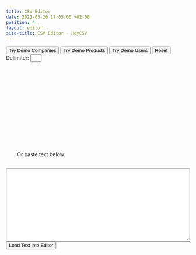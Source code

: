 ```yaml
---
title: CSV Editor
date: 2021-05-26 17:05:00 +02:00
position: 4
layout: editor
site-title: CSV Editor - HeyCSV
---
```


<div class="wrapper">
<div class="page-content">

<button onclick="onBtnDemo1()">Try Demo Companies</button>
<button onclick="onBtnDemo2()">Try Demo Products</button>
<button onclick="onBtnDemo3()">Try Demo Users</button>
<button onclick="onBtnReset()">Reset</button>
Delimiter: <input type="text" name="" id="delimiterInput" value="," style="width:30px; text-align: center;">

<div id="inputArea">
	<div id="picker" style="height: 200px;"></div>
	<div style="padding: 30px;">Or paste text below:</div>
	<div><textarea id="pasteText" style="width:100%; height: 200px;"></textarea>
		<button onclick="inputGrid()">Load Text into Editor</button></div>
</div>

</div>
</div>

<div id="csvGrid" style="height: 1000px; width: 100%; display: none;" class="ag-theme-balham"></div>

<script src="//static.filestackapi.com/filestack-js/3.x.x/filestack.min.js"></script>
<script type="text/javascript" charset="utf-8">


//
// Buttons
// 

function onBtnDemo1() {
  if(gridOptions.api) gridOptions.api.destroy();
  createGridUrl("https://www.heycsv.com/downloads/sample-csv/1k-sample-companies.csv");
}

function onBtnDemo2() {
  if(gridOptions.api) gridOptions.api.destroy();
  createGridUrl("https://www.heycsv.com/downloads/sample-csv/1k-sample-products.csv");
}

function onBtnDemo3() {
  if(gridOptions.api) gridOptions.api.destroy();
  createGridUrl("https://www.heycsv.com/downloads/sample-csv/1k-sample-users.csv");
}

function onBtnReset() {
  document.querySelector("#inputArea").style.display = "block";
  if(gridOptions.api) gridOptions.api.destroy();
  document.querySelector("#csvGrid").style.display = "none";
}

// 
// Paste 
//
function inputGrid(){
	var textinput = document.getElementById("pasteText").value;
	console.log(textinput);
	createGrid(textinput);
}


//
// Filestack
// 
const client = filestack.init("AaZv0uyTZmBD0H4g9mWbAz");

const options = {
	displayMode: "dropPane",
	container: "picker",
    onFileSelected: file => {
        // If you throw any error in this function it will reject the file selection.
        // The error message will be displayed to the user as an alert.
        if (file.size > 100000 * 1000) {
            throw new Error('File too big, select something smaller than 1MB');
        }
    },
    fromSources: ["local_file_system", "url"],
    accept: ["text/*"],
    customText: {
    	'Select Files to Upload': 'Select CSV File to Upload',
    	'Drag and Drop, Copy and Paste Files': 'Drag and Drop CSV File to Upload or Click and Select'
    },
    onFileUploadFinished: file => {	
    	createGridUrl(file.url);
    }
};

client.picker(options).open();



//
// Grid
// 
 	  // lookup the container we want the Grid to use
	  const eGridDiv = document.querySelector("#csvGrid");

 	  var gridOptions = {};

 	  function createGridUrl(url){
		  console.log("createGridUrl");

	      const Http = new XMLHttpRequest();
	      Http.open("GET", url);
	      Http.send();

	      Http.onreadystatechange = function() {

	      	if(Http.readyState === XMLHttpRequest.DONE) {
		        var status = Http.status;
		        if (status === 0 || (status >= 200 && status < 400)) {
			        console.log("csv file load success");
			        text = Http.responseText;
			        createGrid(text);
			     } else {
      				console.log("Oh no! There has been an error with the request!"); 
    			}
	    	}
	      };
 	  }


      function createGrid(text){ 

      	var delimiter = document.getElementById("delimiterInput").value;

      	document.querySelector("#inputArea").style.display = "none";
      	document.querySelector("#csvGrid").style.display = "block";

	      gridOptions = {
	        statusBar: {
	          statusPanels: [
	            {
	              statusPanel: "agTotalAndFilteredRowCountComponent",
	              key: "totalAndFilter",
	              align: "left"
	            },
	            { statusPanel: "agSelectedRowCountComponent", align: "left" },
	            { statusPanel: "agAggregationComponent", align: "right" }
	          ]
	        },
	        defaultColDef: {
	          minWidth: 50,
	          sortable: true,
	          filter: true,
	          resizable: true,
	          editable: true,
	          enableRowGroup: true,
	          enableValue: true,
	          enablePivot: true
	        },
	        rowSelection: "multiple",
	        singleClickEdit: false,
	        enableCellChangeFlash: true,
	        enableFillHandle: true,
	        debug: true,
	        enableRangeSelection: true,
	        rowDragManaged: true,
	        enableMultiRowDragging: true,
	        rowSelection: "multiple",
	        undoRedoCellEditing: true,
    		undoRedoCellEditingLimit: 50,
	        animateRows: true,
	        groupUseEntireRow: true,
	        suppressDragLeaveHidesColumns: true,
	        suppressMakeColumnVisibleAfterUnGroup: true,
	        rowGroupPanelShow: "always",
	        sideBar: {
          		toolPanels: ["columns", "filters"]
        	}
	     };

	      // create the grid passing in the div to use together with the columns & data we want to use
	      new agGrid.Grid(eGridDiv, gridOptions);

	      // parse text to get csv rows
	      var csvRows = parseCSV(text, delimiter);
	      console.log(csvRows[0].length + " Cols");
	      console.log(csvRows.length + " Rows");

	      // define header row and cols
	      var colDefs = createCols(csvRows[0]);
	      gridOptions.api.setColumnDefs(colDefs);
	      console.log(csvRows[0]);
	      

	      // create rows
	      var rowData = JSON.parse(parseCSVtoObjects(csvRows));
	      console.log(rowData);
	      gridOptions.api.setRowData(rowData);
	      console.log("rows created");

      }

      function createCols(headers) {
        console.log("createCols");

        var colCount = headers.length;
        var columns = [];

        for (var col = 0; col < colCount; col++) {
          if (col == 0) {
            var colDef = { 
              field: headers[col], 
              rowDrag: true, 
              headerCheckboxSelection: true,
              checkboxSelection: true };
          } else {
            var colDef = { field: headers[col] };
          }
          columns.push(colDef);
        }

        return columns;
      }

	    function parseCSV(str, delimiter) {
	    	console.log("parse Start");
		    var arr = [];
		    var quote = false;
		    for (var row = col = c = 0; c < str.length; c++) {
		        var cc = str[c], nc = str[c+1];
		        arr[row] = arr[row] || [];
		        arr[row][col] = arr[row][col] || '';

		        if (cc == '"' && quote && nc == '"') { arr[row][col] += cc; ++c; continue; }  
		        if (cc == '"') { quote = !quote; continue; }
		        if (cc == delimiter && !quote) { ++col; continue; }
		        if (cc == '\r' && nc == '\n' && !quote) { ++row; col = 0; ++c; continue; }
		        if (cc == '\n' && !quote) { ++row; col = 0; continue; }
		        if (cc == '\r' && !quote) { ++row; col = 0; continue; }

		        arr[row][col] += cc;
		    }
		    console.log("parse End");
		    return arr;
		}


      function parseCSVtoObjects(csvRows, /* optional */ columnNames) {
        console.log("CSVtoObject start");

        var firstDataRow = 0;
        if (!columnNames) {
          columnNames = csvRows[0];
          firstDataRow = 1;
        }

        var result = [];
        for (var i = firstDataRow, n = csvRows.length; i < n; i++) {
          var rowObject = {};
          var row = csvRows[i];
          for (
            var j = 0, m = Math.min(row.length, columnNames.length);
            j < m;
            j++
          ) {
            var columnName = columnNames[j];
            var columnValue = row[j];
            rowObject[columnName] = columnValue;
          }
          result.push(rowObject);
        }

        console.log("CSVtoObject end");
        return JSON.stringify(result); //JSON
      }


    </script>